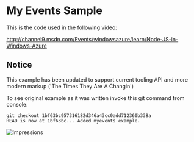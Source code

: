 # My Events Sample #

This is the code used in the following video:

http://channel9.msdn.com/Events/windowsazure/learn/Node-JS-in-Windows-Azure

## Notice

This example has been updated to support current tooling API and more modern markup ('The Times They Are A Changin')

To see original example as it was written invoke this git command from console:
```
git checkout 1bf63bc957316182d346a43cc0add712360b338a
HEAD is now at 1bf63bc... Added myevents example.
```


![Impressions](https://azure-sdk-impressions.azurewebsites.net/api/impressions/azure-sdk-for-node%2Fexamples%2FASM%2Fmyevents%2FREADME.png)
